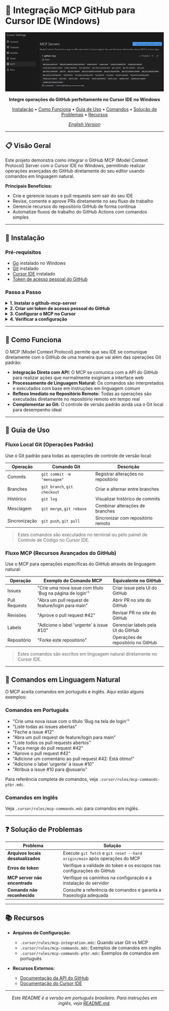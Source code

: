 # 🚀 Integração MCP GitHub para Cursor IDE (Windows)

<div align="center">
  
![Integração MCP GitHub](images/mcp-cursor-demo.png)

**Integre operações do GitHub perfeitamente no Cursor IDE no Windows**

[Instalação](#-instalação) • 
[Como Funciona](#-como-funciona) • 
[Guia de Uso](#-guia-de-uso) • 
[Comandos](#-comandos-em-linguagem-natural) • 
[Solução de Problemas](#-solução-de-problemas) • 
[Recursos](#-recursos)

*[English Version](README.md)*

</div>

---

## 📋 Visão Geral

Este projeto demonstra como integrar o GitHub MCP (Model Context Protocol) Server com o Cursor IDE no Windows, permitindo realizar operações avançadas do GitHub diretamente do seu editor usando comandos em linguagem natural.

**Principais Benefícios:**
- Crie e gerencie issues e pull requests sem sair do seu IDE
- Revise, comente e aprove PRs diretamente no seu fluxo de trabalho
- Gerencie recursos do repositório GitHub de forma contínua
- Automatize fluxos de trabalho do GitHub Actions com comandos simples

---

## 🔧 Instalação

### Pré-requisitos

- [Go](https://go.dev/dl/) instalado no Windows
- [Git](https://git-scm.com/download/win) instalado
- [Cursor IDE](https://cursor.sh/) instalado
- [Token de acesso pessoal do GitHub](https://github.com/settings/tokens)

### Passo a Passo

<details>
<summary><b>1. Instalar o github-mcp-server</b></summary>

Crie um arquivo chamado `install_mcp_server.bat` com o seguinte conteúdo:

```batch
@echo off
set REPO_URL=https://github.com/github/github-mcp-server.git
echo Criando diretório de instalação...
mkdir C:\MCP\github
cd C:\MCP\github

echo Clonando o repositório do GitHub...
git clone %REPO_URL%
if errorlevel 1 (
    echo Erro ao clonar o repositório.
    exit /b 1
)

cd github-mcp-server
echo.
echo Compilando o MCP Server...
go build -o mcp-server.exe ./cmd/github-mcp-server
if errorlevel 1 (
    echo Erro ao compilar o MCP Server.
    exit /b 1
)

echo.
echo Copiando executável para o diretório final...
copy mcp-server.exe C:\MCP\github\
if errorlevel 1 (
    echo Erro ao copiar o executável.
    exit /b 1
)

echo.
echo Execução de teste do MCP Server (exibindo ajuda)...
C:\MCP\github\mcp-server.exe --help
if errorlevel 1 (
    echo Erro ao executar o MCP Server.
    exit /b 1
)

echo.
echo Instalação concluída com sucesso!
echo O executável foi instalado em C:\MCP\github\mcp-server.exe
```

Execute este script como administrador no Prompt de Comando.
</details>

<details>
<summary><b>2. Criar um token de acesso pessoal do GitHub</b></summary>

1. Acesse https://github.com/settings/tokens
2. Clique em "Generate new token" (Classic)
3. Dê um nome ao token (ex: "Cursor MCP Integration")
4. Selecione os escopos necessários (pelo menos "repo" e "read:user")
5. Gere o token e copie-o para uso posterior
</details>

<details>
<summary><b>3. Configurar o MCP no Cursor</b></summary>

1. Localize a pasta de configuração global do Cursor:
   - Windows: `C:\Users\[SeuUsuario]\.cursor`
2. Crie um arquivo chamado `mcp.json` nesta pasta (se não existir)
3. Adicione a seguinte configuração:

```json
{
  "mcpServers": {
    "github-mcp": {
      "command": "C:\\MCP\\github\\mcp-server.exe",
      "args": ["stdio"],
      "env": {
        "GITHUB_PERSONAL_ACCESS_TOKEN": "seu_token_aqui"
      }
    }
  }
}
```

4. Substitua `seu_token_aqui` pelo token que você gerou no GitHub
5. Salve o arquivo e reinicie o Cursor

> **Nota:** Esta configuração global torna o MCP server disponível em todos os projetos. Alternativamente, você pode criar uma configuração específica por projeto colocando o arquivo `mcp.json` na pasta `.cursor` dentro do diretório do projeto.
</details>

<details>
<summary><b>4. Verificar a configuração</b></summary>

1. No Cursor, você deverá ver uma mensagem de confirmação que o MCP está configurado
2. Nas configurações do Cursor (Configurações > MCP), o servidor GitHub deve aparecer na lista de ferramentas disponíveis
</details>

---

## 🔄 Como Funciona

O MCP (Model Context Protocol) permite que seu IDE se comunique diretamente com o GitHub de uma maneira que vai além das operações Git padrão:

- **Integração Direta com API:** O MCP se comunica com a API do GitHub para realizar ações que normalmente exigiriam a interface web
- **Processamento de Linguagem Natural:** Os comandos são interpretados e executados com base em instruções em linguagem comum
- **Reflexo Imediato no Repositório Remoto:** Todas as operações são executadas diretamente no repositório remoto em tempo real
- **Complementar ao Git:** O controle de versão padrão ainda usa o Git local para desempenho ideal

---

## 📘 Guia de Uso

### Fluxo Local Git (Operações Padrão)

Use o Git padrão para todas as operações de controle de versão local:

| Operação | Comando Git | Descrição |
|-----------|------------|-------------|
| Commits | `git commit -m "mensagem"` | Registrar alterações no repositório |
| Branches | `git branch`, `git checkout` | Criar e alternar entre branches |
| Histórico | `git log` | Visualizar histórico de commits |
| Mesclagem | `git merge`, `git rebase` | Combinar alterações de branches |
| Sincronização | `git push`, `git pull` | Sincronizar com repositório remoto |

> Estes comandos são executados no terminal ou pelo painel de Controle de Código no Cursor IDE.

### Fluxo MCP (Recursos Avançados do GitHub)

Use o MCP para operações específicas do GitHub através de linguagem natural:

| Operação | Exemplo de Comando MCP | Equivalente no GitHub |
|-----------|---------------------|-------------------|
| Issues | "Crie uma nova issue com título 'Bug na página de login'" | Criar issue pela UI do GitHub |
| Pull Requests | "Abra um pull request de feature/login para main" | Abrir PR no site do GitHub |
| Revisões | "Aprove o pull request #42" | Revisar PR no site do GitHub |
| Labels | "Adicione o label 'urgente' à issue #10" | Gerenciar labels pela UI do GitHub |
| Repositório | "Forke este repositório" | Operações de repositório no GitHub |

> Estes comandos são escritos em linguagem natural diretamente no Cursor IDE.

---

## 💬 Comandos em Linguagem Natural

O MCP aceita comandos em português e inglês. Aqui estão alguns exemplos:

### Comandos em Português

- "Crie uma nova issue com o título 'Bug na tela de login'"
- "Liste todas as issues abertas"
- "Feche a issue #12"
- "Abra um pull request de feature/login para main"
- "Liste todos os pull requests abertos"
- "Faça merge do pull request #42"
- "Aprove o pull request #42"
- "Adicione um comentário ao pull request #42: Está ótimo!"
- "Adicione o label 'urgente' à issue #10"
- "Atribua a issue #10 para @usuario"

Para referência completa de comandos, veja `.cursor/rules/mcp-commands-ptbr.mdc`.

### Comandos em Inglês

Veja `.cursor/rules/mcp-commands.mdc` para comandos em inglês.

---

## ❓ Solução de Problemas

| Problema | Solução |
|---------|----------|
| **Arquivos locais desatualizados** | Execute `git fetch` e `git reset --hard origin/main` após operações do MCP |
| **Erros de token** | Verifique a validade do token e os escopos nas configurações do GitHub |
| **MCP server não encontrado** | Verifique os caminhos na configuração e a instalação do servidor |
| **Comando não reconhecido** | Consulte a referência de comandos e garanta a fraseologia adequada |

---

## 📚 Recursos

- **Arquivos de Configuração:**
  - `.cursor/rules/mcp-integration.mdc`: Quando usar Git vs MCP
  - `.cursor/rules/mcp-commands.mdc`: Exemplos de comandos em inglês
  - `.cursor/rules/mcp-commands-ptbr.mdc`: Exemplos de comandos em português

- **Recursos Externos:**
  - [Documentação da API do GitHub](https://docs.github.com/pt/rest)
  - [Documentação do Cursor IDE](https://cursor.sh/docs)

---

<div align="center">
  
*Este README é a versão em português brasileiro. Para instruções em inglês, veja [README.md](README.md).*

</div> 